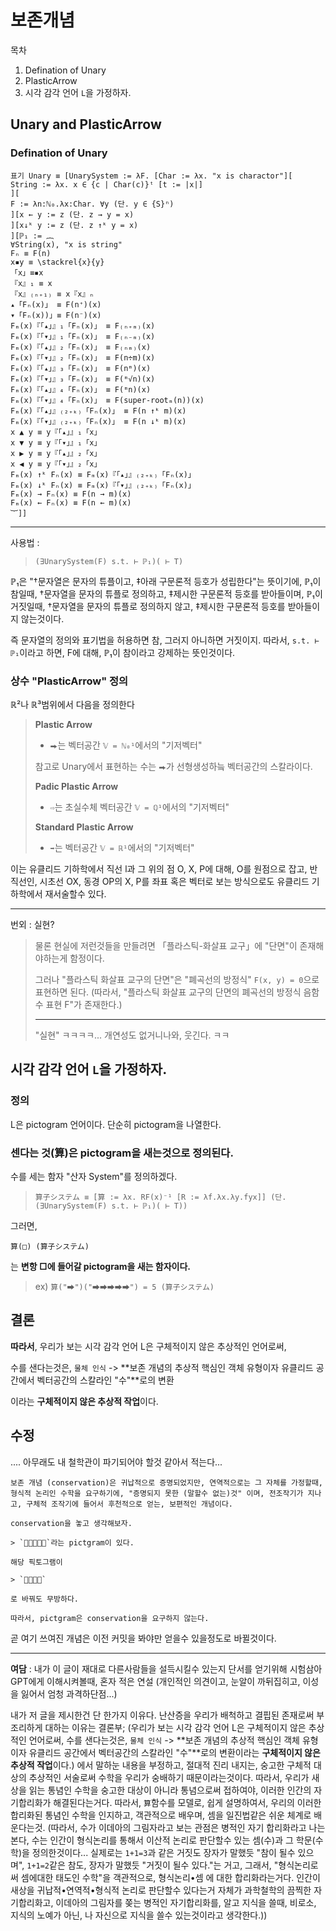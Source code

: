 # 보존개념

목차
1. Defination of Unary
2. PlasticArrow
3. 시각 감각 언어 `L`을 가정하자.

## Unary and PlasticArrow

### Defination of Unary

```
표기 Unary ≡ [UnarySystem := λF. [Char := λx. "x is charactor"][
String := λx. x ∈ {c | Char(c)}ᵗ [t := |x|]
][
F := λn:ℕ₀.λx:Char. ∀y (단. y ∈ {S}ⁿ)
][x ← y := z (단. z → y = x)
][x↓ᵏ y := z (단. z ↑ᵏ y = x)
][ℙ₁ := ︷
∀String(x), "x is string"
Fₙ ≡ F(n)
x▪︎y ≡ \stackrel{x}{y}
「x」≡▪︎x
『x』₁ ≡ x
『x』₍ₙ₊₁₎ ≡ x『x』ₙ
▴「Fₙ(x)」 ≡ F(n⁺)(x)
▾「Fₙ(x))」≡ F(n⁻)(x)
Fₘ(x)『「▴」』₁「Fₙ(x)」 ≡ F₍ₙ₊ₘ₎(x)
Fₘ(x)『「▾」』₁「Fₙ(x)」 ≡ F₍ₙ₋ₘ₎(x)
Fₘ(x)『「▴」』₂「Fₙ(x)」 ≡ F₍ₙₘ₎(x)
Fₘ(x)『「▾」』₂「Fₙ(x)」 ≡ F(n÷m)(x)
Fₘ(x)『「▴」』₃「Fₙ(x)」 ≡ F(nᵐ)(x)
Fₘ(x)『「▾」』₃「Fₙ(x)」 ≡ F(ᵐ√n)(x)
Fₘ(x)『「▴」』₄「Fₙ(x)」 ≡ F(ᵐn)(x)
Fₘ(x)『「▾」』₄「Fₙ(x)」 ≡ F(super-rootₘ(n))(x)
Fₘ(x)『「▴」』₍₂₊ₖ₎「Fₙ(x)」 ≡ F(n ↑ᵏ m)(x)
Fₘ(x)『「▾」』₍₂₊ₖ₎「Fₙ(x)」 ≡ F(n ↓ᵏ m)(x)
x ▲ y ≡ y『「▴」』₁「x」
x ▼ y ≡ y『「▾」』₁「x」
x ▶ y ≡ y『「▴」』₂「x」
x ◀ y ≡ y『「▾」』₂「x」
Fₘ(x) ↑ᵏ Fₙ(x) ≡ Fₘ(x)『「▴」』₍₂₊ₖ₎「Fₙ(x)」
Fₘ(x) ↓ᵏ Fₙ(x) ≡ Fₘ(x)『「▾」』₍₂₊ₖ₎「Fₙ(x)」
Fₘ(x) → Fₙ(x) ≡ F(n → m)(x)
Fₘ(x) ← Fₙ(x) ≡ F(n ← m)(x)
︸]]
```

---

사용법 : 

> `(∃UnarySystem(F) s.t. ⊢ ℙ₁)( ⊢ T)`

ℙ₁은 "†문자열은 문자의 튜플이고, ‡아래 구문론적 등호가 성립한다"는 뜻이기에, ℙ₁이 참일때, †문자열을 문자의 튜플로 정의하고, ‡제시한 구문론적 등호를 받아들이며,  ℙ₁이 거짓일때, †문자열을 문자의 튜플로 정의하지 않고, ‡제시한 구문론적 등호를 받아들이지 않는것이다.

즉 문자열의 정의와 표기법을 허용하면 참, 그러지 아니하면 거짓이지. 따라서, `s.t. ⊢ ℙ₁`이라고 하면, F에 대해, ℙ₁이 참이라고 강제하는 뜻인것이다.

### 상수 "PlasticArrow" 정의

ℝ²나 ℝ³범위에서 다음을 정의한다

> 
> **Plastic Arrow**
> 
>  - `⮕`는 벡터공간 `𝕍 = ℕ₀¹`에서의 "기저벡터"
> 
> 참고로 Unary에서 표현하는 수는 `⮕`가 선형생성하늨 벡터공간의 스칼라이다.
> 
> **Padic Plastic Arrow**
> 
>  - `⇨`는 초실수체 벡터공간 `𝕍 = ℚ¹`에서의 "기저벡터"
> 
> **Standard Plastic Arrow**
>
>  - `➡️`는 벡터공간 `𝕍 = ℝ¹`에서의 "기저벡터"
> 

이는 유클리드 기하학에서 직선 l과 그 위의 점 O, X, P에 대해,
O를 원점으로 잡고, 반직선인, 시초선 OX, 동경 OP의 X, P를 좌표 혹은 벡터로 보는 방식으로도 유클리드 기하학에서 재서술할수 있다.

---

번외 : 실현?

> 
> 물론 현실에 저런것들을 만들려면 「플라스틱-화살표 교구」에 "단면"이 존재해야하는게 함정이다.
> 
> 그러나 "플라스틱 화살표 교구의 단면"은 "폐곡선의 방정식" `F(x, y) = 0`으로 표현하면 된다. (따라서, "플라스틱 화살표 교구의 단면의 폐곡선의 방정식 음함수 표현 F"가 존재한다.)
> 
> ---
> 
> "실현" ㅋㅋㅋㅋ... 개연성도 없거니나와, 웃긴다. ㅋㅋ
> 

## 시각 감각 언어 `L`을 가정하자.

### 정의

L은 pictogram 언어이다.
단순히 pictogram을 나열한다.

### 센다는 것(算)은 pictogram을 새는것으로 정의된다.

수를 세는 함자 "산자 System"를 정의하겠다.

> `算子システム ≡ [算 := λx. RF(x)⁻¹ [R := λf.λx.λy.fyx]] (단. (∃UnarySystem(F) s.t. ⊢ ℙ₁)( ⊢ T))`

그러면,
```
算(□) (算子システム)
```
는 **변항 □에 들어갈 pictogram을 새는 함자이다.**

> ex) `算("⮕")("⮕⮕⮕⮕⮕") = 5 (算子システム)`

## 결론

**따라서**, 우리가 보는 시각 감각 언어 L은 구체적이지 않은 추상적인 언어로써,

수를 샌다는것은, `물체 인식` -> **보존 개념의 추상적 핵심인 객체 유형이자 유클리드 공간에서 벡터공간의 스칼라인 "수"**로의 변환

이라는 **구체적이지 않은 추상적 작업**이다.

## 수정

.... 아무래도 내 철학관이 파기되어야 할것 같아서 적는다...


```
보존 개념 (conservation)은 귀납적으로 증명되었지만, 연역적으로는 그 자체를 가정할때, 형식적 논리인 수학을 요구하기에, "증명되지 못한 (말할수 없는)것" 이며, 전조작기가 지나고, 구체적 조작기에 들어서 후천적으로 얻는, 보편적인 개념이다.

conservation을 놓고 생각해보자.

> `🍑🍍🍍🍊🍓`라는 pictgram이 있다.

해당 픽토그램이

> `🍑🍍🍊🍓`

로 바꿔도 무방하다.

따라서, pictgram은 conservation을 요구하지 않는다.
```
곧 여기 쓰여진 개념은 이전 커밋을 봐야만 얻을수 있을정도로 바뀔것이다.

---

**여담** : 내가 이 글이 재대로 다른사람들을 설득시킬수 있는지 단서를 얻기위해 시험삼아 GPT에게 이해시켜볼때, 혼자 적은 연설 (개인적인 의견이고, 눈알이 까뒤집히고, 이성을 잃어서 엄청 과격하단점...)

내가 저 글을 제시한건 단 한가지 이유다. 난산증을 우리가 배척하고 결핍된 존재로써 부조리하게 대하는 이유는 결론부; (우리가 보는 시각 감각 언어 L은 구체적이지 않은 추상적인 언어로써, 수를 샌다는것은, `물체 인식` -> **보존 개념의 추상적 핵심인 객체 유형이자 유클리드 공간에서 벡터공간의 스칼라인 "수"**로의 변환이라는 **구체적이지 않은 추상적 작업**이다.) 에서 말하눈 내용을 부정하고, 절대적 진리 내지는, 숭고한 구체적 대상의 추상적인 서술로써 수학을 우리가 숭배하기 때문이라는것이다. 따라서, 우리가 새상을 읽는 통념인 수학을 숭고한 대상이 아니라 통념으로써 접하여야, 이러한 인간의 자기합리화가 해결된다는거다. 따라서, `算`함수를 모델로, 쉽게 설명하여서, 우리의 이러한 합리화된 통념인 수학을 인지하고, 객관적으로 배우며, 셈을 일진법같은 쉬운 체계로 배운다는것. (따라서, 수가 이데아의 그림자라고 보는 관점은 병적인 자기 합리화라고 나는 본다, 수는 인간이 형식논리를 통해서 이산적 논리로 판단할수 있는 셈(수)과 그 학문(수학)을 정의한것이다... 실제로는 `1+1=3`과 같은 거짓도 장자가 말했듯 "참이 될수 있으며", `1+1=2`같은 참도, 장자가 말했듯 "거짓이 될수 있다."는 거고, 그래서, "형식논리로써 셈에대한 태도인 수학"을 객관적으로, 형식논리•셈 에 대한 합리화라는거다. 인간이 새상을 귀납적•연역적•형식적 논리로 판단할수 있다는거 자체가 과학철학의 끔찍한 자기합리화고, 이데아의 그림자를 쫒는 병적인 자기합리화를, 알고 지식을 쓸때, 비로소, 지식의 노예가 아닌, 나 자신으로 지식을 쓸수 있는것이라고 생각한다.))